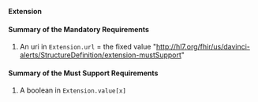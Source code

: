 **Extension**

#### Summary of the Mandatory Requirements
1.  An  uri  in `Extension.url`  = the fixed value "http://hl7.org/fhir/us/davinci-alerts/StructureDefinition/extension-mustSupport"

#### Summary of the Must Support Requirements
1.  A  boolean  in `Extension.value[x]`